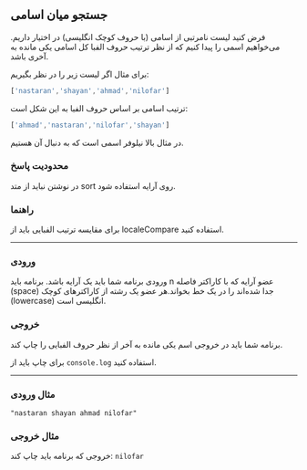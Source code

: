 <link rel="preconnect" href="https://fonts.googleapis.com">
<link rel="preconnect" href="https://fonts.gstatic.com" crossorigin>
<link href="https://fonts.googleapis.com/css2?family=Vazirmatn:wght@100..900&display=swap" rel="stylesheet">

## جستجو میان اسامی

فرض کنید لیست نامرتبی از اسامی (با حروف کوچک انگلیسی) در اختیار داریم. می‌خواهیم اسمی را پیدا کنیم که از نظر ترتیب حروف الفبا کل اسامی یکی مانده به آخری باشد.

برای مثال اگر لیست زیر را در نظر بگیریم:

```js
['nastaran','shayan','ahmad','nilofar']
```

ترتیب اسامی بر اساس حروف الفبا به این شکل است:

```js
['ahmad','nastaran','nilofar','shayan']
```

در مثال بالا نیلوفر اسمی است که به دنبال آن هستیم.

### محدودیت پاسخ

در نوشتن نباید از متد sort روی آرایه استفاده شود.

### راهنما 

برای مقایسه ترتیب الفبایی باید از localeCompare استفاده کنید.

---

### ورودی

ورودی برنامه شما باید یک آرایه باشد. برنامه باید n عضو آرایه که با کاراکتر فاصله (space) جدا شده‌اند را در یک خط بخواند.هر عضو یک رشته از کاراکترهای کوچک (lowercase) انگلیسی است.


### خروجی

برنامه شما باید در خروجی اسم یکی مانده به آخر از نظر حروف الفبایی را چاپ کند.

برای چاپ باید از `console.log` استفاده کنید.

---

### مثال ورودی

``"nastaran shayan ahmad nilofar"``

### مثال خروجی

خروجی که برنامه باید چاپ کند:
```nilofar```
